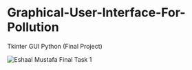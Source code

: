 # Graphical-User-Interface-For-Pollution
Tkinter GUI Python (Final Project)

![Eshaal Mustafa Final Task 1](https://user-images.githubusercontent.com/108537560/176952788-a38366e9-0110-4a29-b414-53afa047ec56.JPG)
